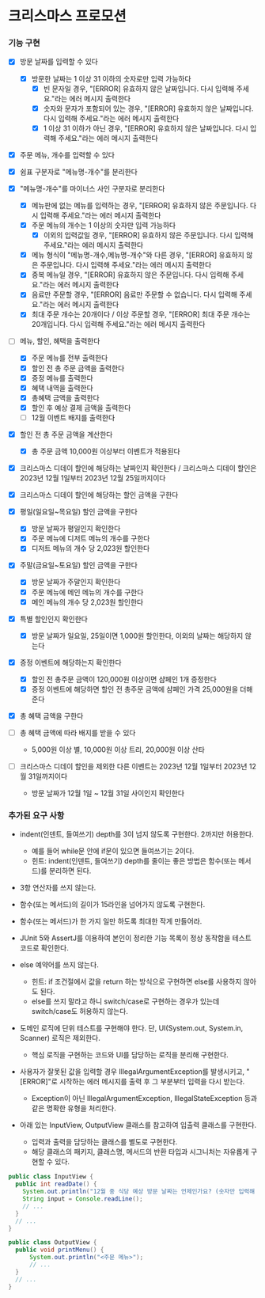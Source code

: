 # 크리스마스 프로모션

### 기능 구현

- [x] 방문 날짜를 입력할 수 있다
  - [x] 방문한 날짜는 1 이상 31 이하의 숫자로만 입력 가능하다
    - [x] 빈 문자일 경우, "[ERROR] 유효하지 않은 날짜입니다. 다시 입력해 주세요."라는 에러 메시지 출력한다
    - [x] 숫자와 문자가 포함되어 있는 경우, "[ERROR] 유효하지 않은 날짜입니다. 다시 입력해 주세요."라는 에러 메시지 출력한다
    - [x] 1 이상 31 이하가 아닌 경우, "[ERROR] 유효하지 않은 날짜입니다. 다시 입력해 주세요."라는 에러 메시지 출력한다

- [x] 주문 메뉴, 개수를 입력할 수 있다
- [x] 쉼표 구분자로 "메뉴명-개수"를 분리한다
- [x] "메뉴명-개수"를 마이너스 사인 구분자로 분리한다
  - [x] 메뉴판에 없는 메뉴를 입력하는 경우, "[ERROR] 유효하지 않은 주문입니다. 다시 입력해 주세요."라는 에러 메시지 출력한다
  - [x] 주문 메뉴의 개수는 1 이상의 숫자만 입력 가능하다
    - [x] 이외의 입력값일 경우, "[ERROR] 유효하지 않은 주문입니다. 다시 입력해 주세요."라는 에러 메시지 출력한다
  - [x] 메뉴 형식이 "메뉴명-개수,메뉴명-개수"와 다른 경우, "[ERROR] 유효하지 않은 주문입니다. 다시 입력해 주세요."라는 에러 메시지 출력한다
  - [x] 중복 메뉴일 경우, "[ERROR] 유효하지 않은 주문입니다. 다시 입력해 주세요."라는 에러 메시지 출력한다
  - [x] 음료만 주문할 경우, "[ERROR] 음료만 주문할 수 없습니다. 다시 입력해 주세요."라는 에러 메시지 출력한다
  - [x] 최대 주문 개수는 20개이다 / 이상 주문할 경우, "[ERROR] 최대 주문 개수는 20개입니다. 다시 입력해 주세요."라는 에러 메시지 출력한다

- [ ] 메뉴, 할인, 혜택을 출력한다
  - [x] 주문 메뉴를 전부 출력한다
  - [x] 할인 전 총 주문 금액을 출력한다
  - [x] 증정 메뉴를 출력한다
  - [x] 혜택 내역을 출력한다
  - [x] 총혜택 금액을 출력한다
  - [x] 할인 후 예상 결제 금액을 출력한다
  - [ ] 12월 이벤트 배지를 출력한다

- [x] 할인 전 총 주문 금액을 계산한다
  - [x] 총 주문 금액 10,000원 이상부터 이벤트가 적용된다
- [x] 크리스마스 디데이 할인에 해당하는 날짜인지 확인한다 / 크리스마스 디데이 할인은 2023년 12월 1일부터 2023년 12월 25일까지이다
- [x] 크리스마스 디데이 할인에 해당하는 할인 금액을 구한다

- [x] 평일(일요일~목요일) 할인 금액을 구한다
  - [x] 방문 날짜가 평일인지 확인한다
  - [x] 주문 메뉴에 디저트 메뉴의 개수를 구한다
  - [x] 디저트 메뉴의 개수 당 2,023원 할인한다

- [x] 주말(금요일~토요일) 할인 금액을 구한다
  - [x] 방문 날짜가 주말인지 확인한다
  - [x] 주문 메뉴에 메인 메뉴의 개수를 구한다
  - [x] 메인 메뉴의 개수 당 2,023원 할인한다

- [x] 특별 할인인지 확인한다
  - [x] 방문 날짜가 일요일, 25일이면 1,000원 할인한다, 이외의 날짜는 해당하지 않는다

- [x] 증정 이벤트에 해당하는지 확인한다
  - [x] 할인 전 총주문 금액이 120,000원 이상이면 샴페인 1개 증정한다
  - [x] 증정 이벤트에 해당하면 할인 전 총주문 금액에 샴페인 가격 25,000원을 더해준다

- [x] 총 혜택 금액을 구한다
- [ ] 총 혜택 금액에 따라 배지를 받을 수 있다
  - 5,000원 이상 별, 10,000원 이상 트리, 20,000원 이상 산타
- [ ] 크리스마스 디데이 할인을 제외한 다른 이벤트는 2023년 12월 1일부터 2023년 12월 31일까지이다
  - 방문 날짜가 12월 1일 ~ 12월 31일 사이인지 확인한다


### 추가된 요구 사항

- indent(인덴트, 들여쓰기) depth를 3이 넘지 않도록 구현한다. 2까지만 허용한다.
    - 예를 들어 while문 안에 if문이 있으면 들여쓰기는 2이다.
    - 힌트: indent(인덴트, 들여쓰기) depth를 줄이는 좋은 방법은 함수(또는 메서드)를 분리하면 된다.
- 3항 연산자를 쓰지 않는다.
- 함수(또는 메서드)의 길이가 15라인을 넘어가지 않도록 구현한다.
- 함수(또는 메서드)가 한 가지 일만 하도록 최대한 작게 만들어라.
- JUnit 5와 AssertJ를 이용하여 본인이 정리한 기능 목록이 정상 동작함을 테스트 코드로 확인한다.
- else 예약어를 쓰지 않는다.
  - 힌트: if 조건절에서 값을 return 하는 방식으로 구현하면 else를 사용하지 않아도 된다.
  - else를 쓰지 말라고 하니 switch/case로 구현하는 경우가 있는데 switch/case도 허용하지 않는다.
- 도메인 로직에 단위 테스트를 구현해야 한다. 단, UI(System.out, System.in, Scanner) 로직은 제외한다.
  - 핵심 로직을 구현하는 코드와 UI를 담당하는 로직을 분리해 구현한다.
- 사용자가 잘못된 값을 입력할 경우 IllegalArgumentException를 발생시키고, "[ERROR]"로 시작하는 에러 메시지를 출력 후 그 부분부터 입력을 다시 받는다.
  - Exception이 아닌 IllegalArgumentException, IllegalStateException 등과 같은 명확한 유형을 처리한다.

- 아래 있는 InputView, OutputView 클래스를 참고하여 입출력 클래스를 구현한다.
  - 입력과 출력을 담당하는 클래스를 별도로 구현한다.
  - 해당 클래스의 패키지, 클래스명, 메서드의 반환 타입과 시그니처는 자유롭게 구현할 수 있다.
```java    
public class InputView {
  public int readDate() {
    System.out.println("12월 중 식당 예상 방문 날짜는 언제인가요? (숫자만 입력해 주세요!)");
    String input = Console.readLine();    
    // ...
  }
  // ...
}

public class OutputView {
  public void printMenu() {
      System.out.println("<주문 메뉴>");
      // ...
  }
  // ...
}
```